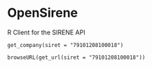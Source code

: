 # OpenSirene

R Client for the SIRENE API



`
get_company(siret = "79101208100018")
`

`
browseURL(get_url(siret = "79101208100018"))
`
